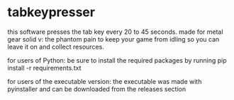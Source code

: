 # tabkeypresser
this software presses the tab key every 20 to 45 seconds. made for metal gear solid v: the phantom pain to keep your game from idling so you can leave it on and collect resources.

for users of Python: be sure to install the required packages by running pip install -r requirements.txt

for users of the executable version: the executable was made with pyinstaller and can be downloaded from the releases section
